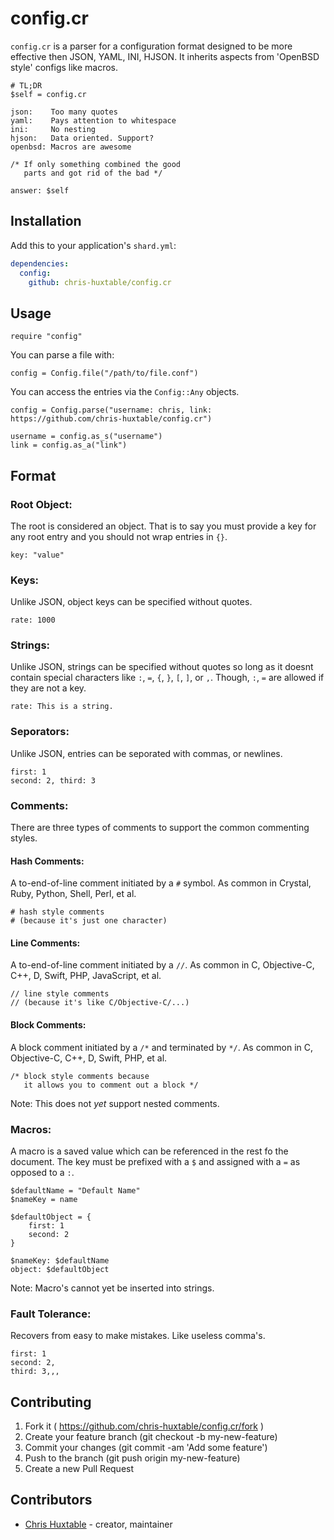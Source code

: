 # config.cr

`config.cr` is a parser for a configuration format designed to be more effective then JSON, YAML, INI, HJSON. It inherits aspects from  'OpenBSD style' configs like macros.

```
# TL;DR
$self = config.cr

json:    Too many quotes
yaml:    Pays attention to whitespace
ini:     No nesting
hjson:   Data oriented. Support?
openbsd: Macros are awesome

/* If only something combined the good
   parts and got rid of the bad */

answer: $self
```


## Installation

Add this to your application's `shard.yml`:

```yaml
dependencies:
  config:
    github: chris-huxtable/config.cr
```


## Usage

```crystal
require "config"
```

You can parse a file with:
```
config = Config.file("/path/to/file.conf")
```

You can access the entries via the `Config::Any` objects.
```
config = Config.parse("username: chris, link: https://github.com/chris-huxtable/config.cr")

username = config.as_s("username")
link = config.as_a("link")
```


## Format

### Root Object:
The root is considered an object. That is to say you must provide a key for any root entry and you should not wrap entries in `{}`.
```
key: "value"
```


### Keys:
Unlike JSON, object keys can be specified without quotes.
```
rate: 1000
```


### Strings:
Unlike JSON, strings can be specified without quotes so long as it doesnt contain special characters like `:`, `=`, `{`, `}`, `[`, `]`, or `,`. Though, `:`, `=` are allowed if they are not a key.
```
rate: This is a string.
```


### Seporators:
Unlike JSON, entries can be seporated with commas, or newlines.
```
first: 1
second: 2, third: 3
```


### Comments:
There are three types of comments to support the common commenting styles.

#### Hash Comments:
A to-end-of-line comment initiated by a `#` symbol. As common in Crystal, Ruby, Python, Shell, Perl, et al.
```
# hash style comments
# (because it's just one character)
```

#### Line Comments:
A to-end-of-line comment initiated by a `//`. As common in C, Objective-C, C++, D, Swift, PHP, JavaScript, et al.
```
// line style comments
// (because it's like C/Objective-C/...)
```

#### Block Comments:
A block comment initiated by a `/*` and terminated by `*/`. As common in C, Objective-C, C++, D, Swift, PHP, et al.
```
/* block style comments because
   it allows you to comment out a block */
```
Note: This does not *yet* support nested comments.


### Macros:
A macro is a saved value which can be referenced in the rest fo the document. The key must be prefixed with a `$` and assigned with a `=` as opposed to a `:`.
```
$defaultName = "Default Name"
$nameKey = name

$defaultObject = {
	first: 1
	second: 2
}

$nameKey: $defaultName
object: $defaultObject
```

Note: Macro's cannot yet be inserted into strings.


### Fault Tolerance:
Recovers from easy to make  mistakes. Like useless comma's.
```
first: 1
second: 2,
third: 3,,,
```


## Contributing

1. Fork it ( https://github.com/chris-huxtable/config.cr/fork )
2. Create your feature branch (git checkout -b my-new-feature)
3. Commit your changes (git commit -am 'Add some feature')
4. Push to the branch (git push origin my-new-feature)
5. Create a new Pull Request

## Contributors

- [Chris Huxtable](https://github.com/chris-huxtable) - creator, maintainer
